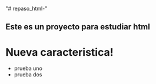 "# repaso_html-" 

## Este es un proyecto para estudiar html 

# Nueva caracteristica!

  - prueba uno 
  - prueba dos 
